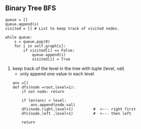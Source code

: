 ## Binary Tree BFS
```
queue = []
queue.append(s)
visited = [] # List to keep track of visited nodes.

while queue:
	s = queue.pop(0)
	for i in self.graph[s]:
		if visited[i] == False:
			queue.append(i)
			visited[i] = True
```

1. keep track of the level in the tree with tuple (level, val)
	- only append one value in each level
	```
	ans =[]
	def dfs(node =root,level=1):
		if not node: return
		
		if len(ans) < level: 
			ans.append(node.val)
		dfs(node.right,level+1)         #  <--- right first
		dfs(node.left ,level+1)         #  <--- then left

		return 
	```